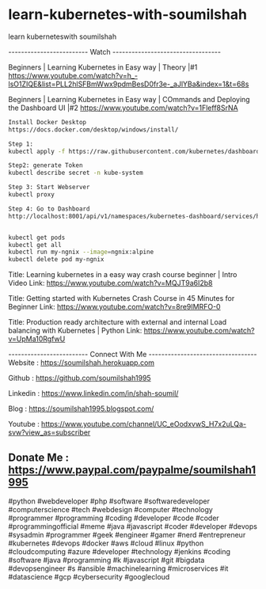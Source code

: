 # learn-kubernetes-with-soumilshah
learn kuberneteswith soumilshah


------------------------- Watch ----------------------------------


Beginners | Learning Kubernetes in Easy way | Theory |#1
https://www.youtube.com/watch?v=h_-lsO1ZIQE&list=PLL2hlSFBmWwx9pdmBesD0fr3e-_aJlYBa&index=1&t=68s




Beginners | Learning Kubernetes in Easy way | COmmands and Deploying the Dashboard UI |#2
https://www.youtube.com/watch?v=1Fleff8SrNA
```bash
Install Docker Desktop 
https://docs.docker.com/desktop/windows/install/

Step 1: 
kubectl apply -f https://raw.githubusercontent.com/kubernetes/dashboard/v2.0.0/aio/deploy/recommended.yaml

Step2: generate Token 
kubectl describe secret -n kube-system

Step 3: Start Webserver
kubectl proxy

Step 4: Go to Dashboard
http://localhost:8001/api/v1/namespaces/kubernetes-dashboard/services/https:kubernetes-dashboard:/proxy/.


kubectl get pods
kubectl get all
kubectl run my-ngnix --image=ngnix:alpine
kubectl delete pod my-ngnix
```




Title: Learning kubernetes in a easy way  crash course beginner | Intro Video
Link:  https://www.youtube.com/watch?v=MQJT9a6I2b8
                



Title: Getting started with Kubernetes Crash Course in 45 Minutes for Beginner
Link:  https://www.youtube.com/watch?v=8re9IMRFO-0
                





Title: Production ready architecture with external and internal Load balancing with Kubernetes | Python
Link:  https://www.youtube.com/watch?v=UpMa10RgfwU
        
        
 
------------------------- Connect With Me ----------------------------------
Website : https://soumilshah.herokuapp.com


Github : https://github.com/soumilshah1995


Linkedin : https://www.linkedin.com/in/shah-soumil/


Blog : https://soumilshah1995.blogspot.com/


Youtube :  https://www.youtube.com/channel/UC_eOodxvwS_H7x2uLQa-svw?view_as=subscriber


Donate Me :  https://www.paypal.com/paypalme/soumilshah1995
-------------------------------------------------------------------------------

#python #webdeveloper #php #software #softwaredeveloper #computerscience #tech #webdesign #computer #technology
#programmer #programming #coding #developer #code #coder #programmingofficial #meme #java #javascript
#coder #developer #devops #sysadmin #programmer #geek #engineer #gamer #nerd #entrepreneur
#kubernetes #devops #docker #aws #cloud #linux #python #cloudcomputing #azure #developer #technology #jenkins #coding #software #java #programming #k #javascript #git #bigdata #devopsengineer #s #ansible #machinelearning #microservices #it #datascience #gcp #cybersecurity #googlecloud

